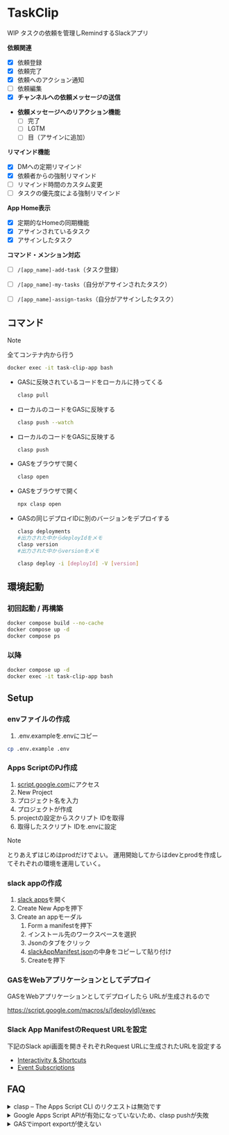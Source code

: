 # TaskClip

WIP タスクの依頼を管理しRemindするSlackアプリ

**依頼関連**

- [x] 依頼登録
- [x] 依頼完了
- [x] 依頼へのアクション通知
- [ ] 依頼編集
- [x] **チャンネルへの依頼メッセージの送信**
- **依頼メッセージへのリアクション機能**
  - [ ] 完了
  - [ ] LGTM
  - [ ] 目（アサインに追加）

**リマインド機能**

- [x] DMへの定期リマインド
- [x] 依頼者からの強制リマインド
- [ ] リマインド時間のカスタム変更
- [ ] タスクの優先度による強制リマインド

**App Home表示**

- [x] 定期的なHomeの同期機能
- [x] アサインされているタスク
- [x] アサインしたタスク

**コマンド・メンション対応**

- [ ] `/[app_name]-add-task`（タスク登録）
- [ ] `/[app_name]-my-tasks`（自分がアサインされたタスク）
- [ ] `/[app_name]-assign-tasks`（自分がアサインしたタスク）


## コマンド

> [!NOTE]
> 全てコンテナ内から行う
> ``` sh
> docker exec -it task-clip-app bash
> ```

- GASに反映されているコードをローカルに持ってくる

    ``` sh
    clasp pull
    ```

- ローカルのコードをGASに反映する

  ``` sh
  clasp push --watch
  ```

- ローカルのコードをGASに反映する

  ``` sh
  clasp push
  ```

- GASをブラウザで開く

  ``` sh
  clasp open
  ```

- GASをブラウザで開く

  ``` sh
  npx clasp open
  ```

- GASの同じデプロイIDに別のバージョンをデプロイする

  ``` sh
  clasp deployments
  #出力された中からdeployIdをメモ
  clasp version
  #出力された中からversionをメモ

  clasp deploy -i [deployId] -V [version]
  ```

## 環境起動

### 初回起動 / 再構築

``` sh
docker compose build --no-cache
docker compose up -d
docker compose ps
```

### 以降

``` sh
docker compose up -d
docker exec -it task-clip-app bash
```

## Setup

### envファイルの作成

1. .env.exampleを.envにコピー

  ``` sh
  cp .env.example .env
  ```

### Apps ScriptのPJ作成

1. [script.google.com](https://script.google.com/home)にアクセス
2. New Project
3. プロジェクト名を入力
4. プロジェクトが作成
5. projectの設定からスクリプト IDを取得
6. 取得したスクリプト IDを.envに設定

  > [!NOTE]
  > とりあえずはじめはprodだけでよい。
  > 運用開始してからはdevとprodを作成してそれぞれの環境を運用していく。


### slack appの作成

1. [slack apps](https://api.slack.com/apps)を開く
2. Create New Appを押下
3. Create an appモーダル
   1. Form a manifestを押下
   2. インストール先のワークスペースを選択
   3. Jsonのタブをクリック
   4. [slackAppManifest.json](./slackAppManifest.json)の中身をコピーして貼り付け
   5. Createを押下

### GASをWebアプリケーションとしてデプロイ

GASをWebアプリケーションとしてデプロイしたら
URLが生成されるので

https://script.google.com/macros/s/[deployId]/exec

### Slack App ManifestのRequest URLを設定

下記のSlack api画面を開きそれぞれRequest URLに生成されたURLを設定する

- [Interactivity & Shortcuts](https://api.slack.com/apps/A07PK4A0A84/interactive-messages)
- [Event Subscriptions](https://api.slack.com/apps/A07PK4A0A84/event-subscriptions)

## FAQ

<details>
<summary>clasp – The Apps Script CLI のリクエストは無効です</summary>

下記の記事を参考にして、解決しました感謝
[clasp login --no-localhost が使えない](https://qiita.com/naoyeah/items/0db5fc82561020f2768e)

</details>

<details>
<summary>Google Apps Script APIが有効になっていないため、clasp pushが失敗</summary>

1. [Google Apps Script API](https://script.google.com/home/usersettings)を有効にします。
2. APIを有効にした後、数分待ってから再度clasp pushを実行します。
3. 再度ターミナルでnpx clasp pushを実行します。

</details>

<details>
<summary>GASでimport exportが使えない</summary>

[[Clasp] Google Apps Script で npm install した package を利用する](https://qiita.com/suzukenz/items/dbe13d5f8884752a37f8)

</details>

